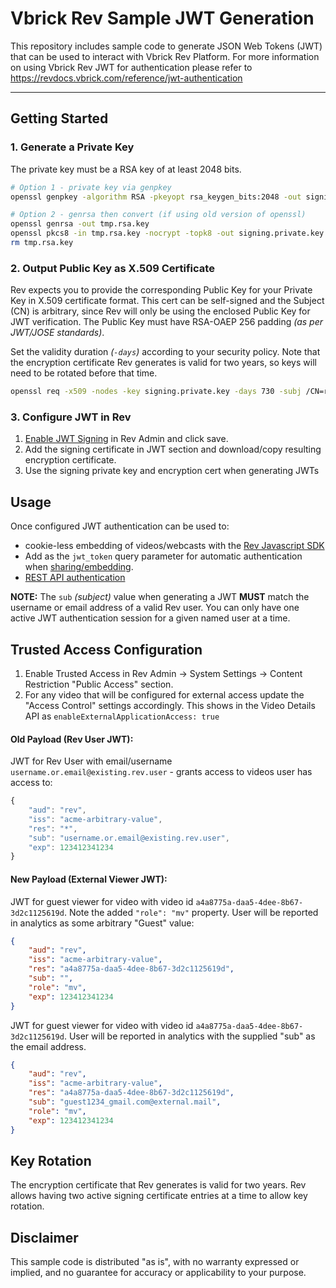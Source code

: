 # Vbrick Rev Sample JWT Generation

This repository includes sample code to generate JSON Web Tokens (JWT) that can be used to interact with Vbrick Rev Platform. For more information on using Vbrick Rev JWT for authentication please refer to https://revdocs.vbrick.com/reference/jwt-authentication 

---

## Getting Started

### 1. Generate a Private Key

The private key must be a RSA key of at least 2048 bits.

```sh
# Option 1 - private key via genpkey
openssl genpkey -algorithm RSA -pkeyopt rsa_keygen_bits:2048 -out signing.private.key

# Option 2 - genrsa then convert (if using old version of openssl)
openssl genrsa -out tmp.rsa.key
openssl pkcs8 -in tmp.rsa.key -nocrypt -topk8 -out signing.private.key
rm tmp.rsa.key
```

### 2. Output Public Key as X.509 Certificate

Rev expects you to provide the corresponding Public Key for your Private Key in X.509 certificate format. This cert can be self-signed and the Subject (CN) is arbitrary, since Rev will only be using the enclosed Public Key for JWT verification. The Public Key must have RSA-OAEP 256 padding *(as per JWT/JOSE standards)*.

Set the validity duration *(`-days`)* according to your security policy. Note that the encryption certificate Rev generates is valid for two years, so keys will need to be rotated before that time.

```sh
openssl req -x509 -nodes -key signing.private.key -days 730 -subj /CN=rev-jwt-gen -batch -pkeyopt rsa_padding_mode:oaep -out signing.public.pem
```

### 3. Configure JWT in Rev

1. [Enable JWT Signing](https://revdocs.vbrick.com/reference/jwt-authentication#process-overview) in Rev Admin and click save.
2. Add the signing certificate in JWT section and download/copy resulting encryption certificate.
3. Use the signing private key and encryption cert when generating JWTs

## Usage

Once configured JWT authentication can be used to:

* cookie-less embedding of videos/webcasts with the [Rev Javascript SDK](https://github.com/vbrick/rev-sdk-js)
* Add as the `jwt_token` query parameter for automatic authentication when [sharing/embedding](https://revdocs.vbrick.com/docs/share-a-video).
* [REST API authentication](https://revdocs.vbrick.com/reference/jwtauthenticate)

**NOTE:** The `sub` *(subject)* value when generating a JWT **MUST** match the username or email address of a valid Rev user. You can only have one active JWT authentication session for a given named user at a time.

## Trusted Access Configuration

1. Enable Trusted Access in Rev Admin -> System Settings -> Content Restriction "Public Access" section.
2. For any video that will be configured for external access update the "Access Control" settings accordingly. This shows in the Video Details API as `enableExternalApplicationAccess: true`

#### Old Payload (Rev User JWT):

JWT for Rev User with email/username `username.or.email@existing.rev.user` - grants access to videos user has access to:

```js
{
    "aud": "rev",
    "iss": "acme-arbitrary-value",
    "res": "*",
    "sub": "username.or.email@existing.rev.user",
    "exp": 123412341234
}
```
#### New Payload (External Viewer JWT):

JWT for guest viewer for video with video id `a4a8775a-daa5-4dee-8b67-3d2c1125619d`. Note the added `"role": "mv"` property. User will be reported in analytics as some arbitrary "Guest" value:

```json
{
    "aud": "rev",
    "iss": "acme-arbitrary-value",
    "res": "a4a8775a-daa5-4dee-8b67-3d2c1125619d",
    "sub": "",
    "role": "mv",
    "exp": 123412341234
}
```

JWT for guest viewer for video with video id `a4a8775a-daa5-4dee-8b67-3d2c1125619d`. User will be reported in analytics with the supplied "sub" as the email address.

```json
{
    "aud": "rev",
    "iss": "acme-arbitrary-value",
    "res": "a4a8775a-daa5-4dee-8b67-3d2c1125619d",
    "sub": "guest1234_gmail.com@external.mail",
    "role": "mv",
    "exp": 123412341234
}
```


## Key Rotation

The encryption certificate that Rev generates is valid for two years. Rev allows having two active signing certificate entries at a time to allow key rotation.

## Disclaimer
This sample code is distributed "as is", with no warranty expressed or implied, and no guarantee for accuracy or applicability to your purpose.
